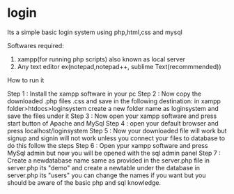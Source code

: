 # login

Its a simple basic login system using php,html,css and mysql

Softwares required:
1. xampp(for running php scripts) also known as local server
2. Any text editor ex(notepad,notepad++, sublime Text(recommmended))

How to run it   

Step 1 : Install the xampp software in your pc 
Step 2 : Now copy the downloaded .php files .css and save in the following destination: in xampp folder>htdocs>loginsystem
			create a new folder name as loginsystem and save the files under it
Step 3 : Now open your xampp software and press start button of Apache and MySql
Step 4 : open your default browser and press localhost/loginsystem
Step 5 : Now your downloaded file will work but signup and signin will not work unless you connect your files to database to do this follow the steps
Step 6 : Open ypur xampp software and press MySql admin but now you will be opened with the sql admin panel 
Step 7 : Create a newdatabase name same as provided in the server.php file in server.php its "demo" and create a newtable under the database in server.php its "users" you can change the names if you want but you should be aware of the basic php and sql knowledge.
   

